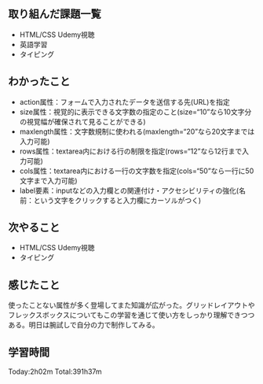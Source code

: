 ## 取り組んだ課題一覧
 - HTML/CSS Udemy視聴
 - 英語学習
 - タイピング
## わかったこと
 - action属性：フォームで入力されたデータを送信する先(URL)を指定
 - size属性：視覚的に表示できる文字数の指定のこと(size=“10”なら10文字分の視覚幅が確保されて見ることができる)
 - maxlength属性：文字数規制に使われる(maxlength=“20”なら20文字までは入力可能)
 - rows属性：textarea内における行の制限を指定(rows=“12”なら12行まで入力可能)
 - cols属性：textarea内における一行の文字数を指定(cols=“50”なら一行に50文字まで入力可能)
 - label要素：inputなどの入力欄との関連付け・アクセシビリティの強化(名前：という文字をクリックすると入力欄にカーソルがつく)
## 次やること
 - HTML/CSS Udemy視聴
 - タイピング
## 感じたこと
使ったことない属性が多く登場してまた知識が広がった。グリッドレイアウトやフレックスボックスについてもこの学習を通じて使い方をしっかり理解できつつある。明日は腕試しで自分の力で制作してみる。
## 学習時間
Today:2h02m  Total:391h37m